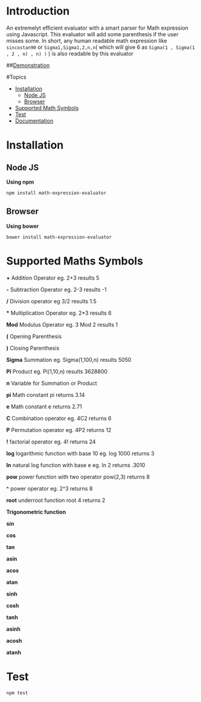 

# Introduction
An extremelyt efficient evaluator with a smart parser for Math expression using Javascript. This evaluator will add some parenthesis if the user misses some. In short, any human readable math expression like `sincostan90` or `Sigma1,Sigma1,2,n,n`( which will give 6 as `Sigma(1 , Sigma(1 , 2 , n) , n) )` ) is also readable by this evaluator

##[Demonstration](http://jsbin.com/qokime/edit?html,output)

#Topics

- [Installation](#installation)
    - [Node JS](#node-js)
    - [Browser](#browser)
- [Supported Math Symbols](#supported-maths-symbols)
- [Test](#test)
- [Documentation](http://ankit31894.github.io/math-expression-evaluator/)


# Installation
## Node JS
 **Using npm** 

    npm install math-expression-evaluator

## Browser
 **Using bower**

    bower install math-expression-evaluator
# Supported Maths Symbols

 **+**   Addition Operator eg. 2+3 results 5

 **-**   Subtraction Operator eg. 2-3 results -1

 **/**   Division operator eg 3/2 results 1.5 

 **\***   Multiplication Operator eg. 2*3 results 6

 **Mod**   Modulus Operator eg. 3 Mod 2 results 1

 **(**   Opening Parenthesis

 **)**   Closing Parenthesis

 **Sigma**   Summation eg. Sigma(1,100,n) results 5050

 **Pi**   Product eg. Pi(1,10,n) results 3628800

 **n**   Variable for Summation or Product

 **pi**   Math constant pi returns 3.14

 **e**   Math constant e returns 2.71

 **C**   Combination operator eg. 4C2 returns 6

 **P**   Permutation operator eg. 4P2 returns 12

 **!**   factorial operator eg. 4! returns 24

 **log**   logarithmic function with base 10 eg. log 1000 returns 3

 **ln**   natural log function with base e eg. ln 2 returns .3010 

 **pow**   power function with two operator pow(2,3) returns 8

 **^**   power operator eg. 2^3 returns 8

 **root**   underroot function root 4 returns 2

**Trigonometric function**

 **sin** 

 **cos**

 **tan**

 **asin**

 **acos**

 **atan**

 **sinh**

 **cosh**

 **tanh**

 **asinh**

 **acosh**

 **atanh**

# Test

    npm test


